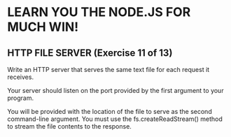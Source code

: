 # LEARN YOU THE NODE.JS FOR MUCH WIN!

## HTTP FILE SERVER (Exercise 11 of 13)

Write an HTTP server that serves the same text file for each request it
receives.

Your server should listen on the port provided by the first argument to
your program.

You will be provided with the location of the file to serve as the second
command-line argument. You must use the fs.createReadStream() method to
stream the file contents to the response.